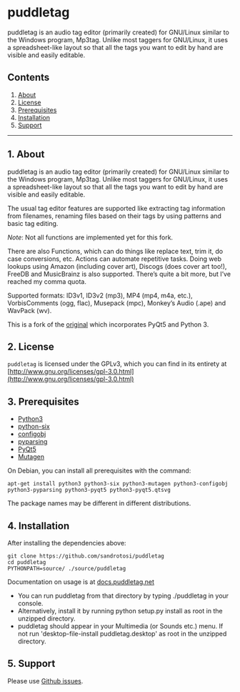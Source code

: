 # puddletag

puddletag is an audio tag editor (primarily created) for GNU/Linux similar to the Windows program, Mp3tag. Unlike most taggers for GNU/Linux, it uses a spreadsheet-like layout so that all the tags you want to edit by hand are visible and easily editable.


## Contents
 1. [About](#1-about)
 2. [License](#2-license)
 3. [Prerequisites](#3-prerequisites)
 4. [Installation](#4-installation)
 5. [Support](#5-support)

***

## 1. About

puddletag is an audio tag editor (primarily created) for GNU/Linux similar to the Windows program, Mp3tag. Unlike most taggers for GNU/Linux, it uses a spreadsheet-like layout so that all the tags you want to edit by hand are visible and easily editable.  

The usual tag editor features are supported like extracting tag information from filenames, renaming files based on their tags by using patterns and basic tag editing.  

*Note*: Not all functions are implemented yet for this fork.  

There are also Functions, which can do things like replace text, trim it, do case conversions, etc. Actions can automate repetitive tasks. Doing web lookups using Amazon (including cover art), Discogs (does cover art too!), FreeDB and MusicBrainz is also supported. There’s quite a bit more, but I’ve reached my comma quota.  

Supported formats: ID3v1, ID3v2 (mp3), MP4 (mp4, m4a, etc.), VorbisComments (ogg, flac), Musepack (mpc), Monkey’s Audio (.ape) and WavPack (wv).  

This is a fork of the [original](https://github.com/keithgg/puddletag) which incorporates PyQt5 and Python 3.  

## 2. License

`puddletag` is licensed under the GPLv3, which you can find in its entirety at  [http://www.gnu.org/licenses/gpl-3.0.html](http://www.gnu.org/licenses/gpl-3.0.html)  

## 3. Prerequisites  

* [Python3](https://www.python.org/)  
* [python-six](https://pypi.org/project/six/)  
* [configobj](https://pypi.org/project/configobj/)  
* [pyparsing](https://pypi.org/project/pyparsing/)  
* [PyQt5](https://pypi.org/project/pyqt5/)  
* [Mutagen](https://pypi.org/project/mutagen/)  

On Debian, you can install all prerequisites with the command:  

`apt-get install python3 python3-six python3-mutagen python3-configobj python3-pyparsing python3-pyqt5 python3-pyqt5.qtsvg`   

The package names may be different in different distributions.  

## 4. Installation

After installing the dependencies above:  


```
git clone https://github.com/sandrotosi/puddletag
cd puddletag
PYTHONPATH=source/ ./source/puddletag
```

Documentation on usage is at [docs.puddletag.net](http://docs.puddletag.net/docs.html)


- You can run puddletag from that directory by typing ./puddletag in your console.  
- Alternatively, install it by running python setup.py install as root in the unzipped directory.  
- puddletag should appear in your Multimedia (or Sounds etc.) menu. If not run 'desktop-file-install puddletag.desktop' as root in the unzipped directory.  


## 5. Support

Please use [Github issues](https://github.com/sandrotosi/puddletag/issues).  
